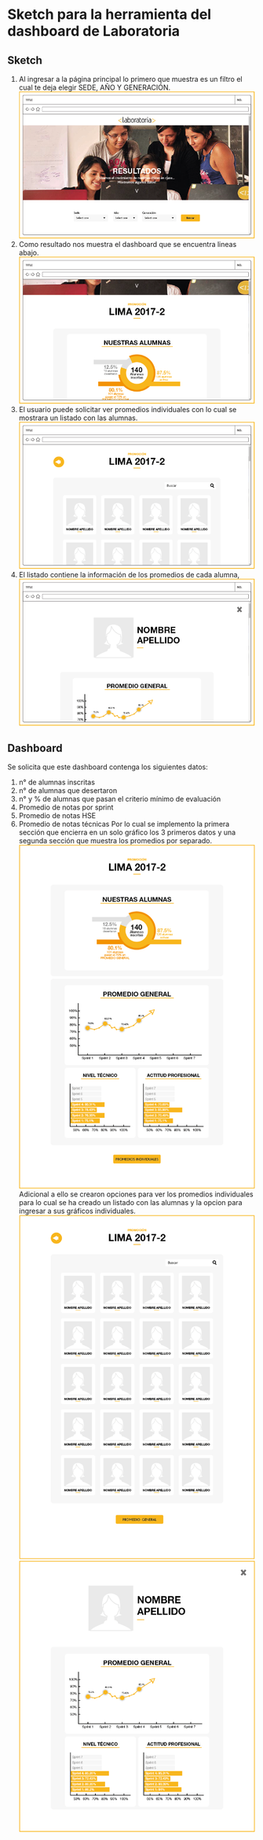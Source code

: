 # Sketch para la herramienta del dashboard de Laboratoria

## Sketch
1. Al ingresar a la página principal lo primero que muestra es un filtro el cual te deja elegir SEDE, AÑO Y GENERACIÓN.
![sketch 1](assets/sketch-1.png)
2. Como resultado nos muestra el dashboard que se encuentra lineas abajo.
![sketch 2](assets/sketch-2.png)
3. El usuario puede solicitar ver promedios individuales con lo cual se mostrara un listado con las alumnas.
![sketch 3](assets/sketch-3.png)
4. El listado contiene la información de los promedios de cada alumna,
![sketch 4](assets/sketch-4.png)

## Dashboard
Se solicita que este dashboard contenga los siguientes datos:
1. n° de alumnas inscritas
2. n° de alumnas que desertaron
3. n° y % de alumnas que pasan el criterio mínimo de evaluación
4. Promedio de notas por sprint
5. Promedio de notas HSE
6. Promedio de notas técnicas
Por lo cual se implemento la primera sección que encierra en un solo gráfico los 3 primeros datos y una segunda sección que muestra los promedios por separado.
![dashboard](assets/dashboard.png)
Adicional a ello se crearon opciones para ver los promedios individuales para lo cual se ha creado un listado con las alumnas y la opcion para ingresar a sus gráficos individuales.
![adicional 1](assets/adicional-1.png)
![adicional 1](assets/adicional-2.png)